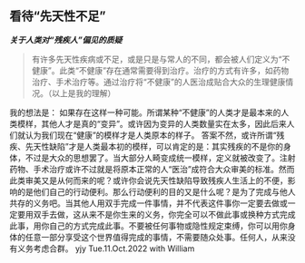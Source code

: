 ## 看待“先天性不足”
***关于人类对“残疾人”偏见的质疑***

> 有许多先天性疾病或不足，或是只是与常人的不同，都会被人们定义为“不健康”。此类“不健康”存在通常需要得到治疗。治疗的方式有许多，如药物治疗、手术治疗等。通过治疗将“不健康”的人医治成贴合大众的生理健康情况。（以上是我的理解）

我的想法是：
如果存在这样一种可能。所谓某种“不健康”的人类才是最本来的人类模样，其他人才是真的“变异”。或许因为变异的人类数量实在太多，因此后来人们就认为我们现在“健康”的模样才是人类原本的样子。
答案不然，或许所谓“残疾、先天性缺陷”才是人类最本初的模样，可以肯定的是：其实残疾的不是你的身体，不过是大众的思想罢了。当大部分人畸变成统一模样，定义就被改变了。注射药物、手术治疗或许不过就是将原本正常的人“医治”成符合大众审美的标准。然而此类审美又是从何而来的呢？或许你会说先天性缺陷导致残疾人生活上的不便，影响的是他们自己的行动便利。那么行动便利的目的又是什么呢？是为了完成与他人共存的义务吧。当其他人用双手完成一件事情，并不代表这件事你一定要去做或一定要用双手去做，这从来不是你生来的义务，你完全可以不做此事或换种方式完成此事，用你自己的方式完成此事。不要被任何事物或隐性规定束缚，你可以用你身体的任意一部分享受这个世界值得完成的事情，不需要随众处事。任何人，从来没有义务考虑合群。
yjy Tue.11.Oct.2022 with William
